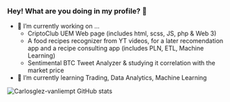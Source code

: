 ### Hey! What are you doing in my profile? 👀
- 🔭 I’m currently working on ...
  - CriptoClub UEM Web page (includes html, scss, JS, php & Web 3)
  - A food recipes recognizer from YT videos, for a later recomendation app and a recipe consulting app (includes PLN, ETL, Machine Learning)
  - Sentimental BTC Tweet Analyzer & studying it correlation with the market price
- 🌱 I’m currently learning Trading, Data Analytics, Machine Learning

![Carlosglez-vanliempt GitHub stats](https://github-readme-stats.vercel.app/api?username=Carlosglez-vanliempt&show_icons=true&theme=dark)

<!--
**Carlosglez-vanliempt/Carlosglez-vanliempt** is a ✨ _special_ ✨ repository because its `README.md` (this file) appears on your GitHub profile.

Here are some ideas to get you started:


- 👯 I’m looking to collaborate on ...
- 🤔 I’m looking for help with ...
- 💬 Ask me about ...
- 📫 How to reach me: ...
- 😄 Pronouns: ...
- ⚡ Fun fact: ...
-->
